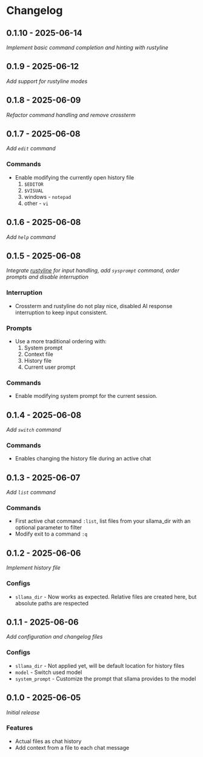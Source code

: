 # Changelog

## 0.1.10 - 2025-06-14

_Implement basic command completion and hinting with rustyline_

## 0.1.9 - 2025-06-12

_Add support for rustyline modes_

## 0.1.8 - 2025-06-09

_Refactor command handling and remove crossterm_

## 0.1.7 - 2025-06-08

_Add `edit` command_

### Commands

- Enable modifying the currently open history file
    1. `$EDITOR`
    2. `$VISUAL`
    3. windows - `notepad`
    4. other - `vi`

## 0.1.6 - 2025-06-08

_Add `help` command_

## 0.1.5 - 2025-06-08

_Integrate [rustyline](https://github.com/kkawakam/rustyline) for input handling, add `sysprompt` command, order prompts
and disable interruption_

### Interruption

- Crossterm and rustyline do not play nice, disabled AI response interruption to keep input consistent.

### Prompts

- Use a more traditional ordering with:
    1. System prompt
    2. Context file
    3. History file
    4. Current user prompt

### Commands

- Enable modifying system prompt for the current session.

## 0.1.4 - 2025-06-08

_Add `switch` command_

### Commands

- Enables changing the history file during an active chat

## 0.1.3 - 2025-06-07

_Add `list` command_

### Commands

- First active chat command `:list`, list files from your sllama_dir with an optional parameter to filter
- Modify exit to a command `:q`

## 0.1.2 - 2025-06-06

_Implement history file_

### Configs

- `sllama_dir` - Now works as expected. Relative files are created here, but absolute paths are respected

## 0.1.1 - 2025-06-06

_Add configuration and changelog files_

### Configs

- `sllama_dir` - Not applied yet, will be default location for history files
- `model` - Switch used model
- `system_prompt` - Customize the prompt that sllama provides to the model

## 0.1.0 - 2025-06-05

_Initial release_

### Features

- Actual files as chat history
- Add context from a file to each chat message
